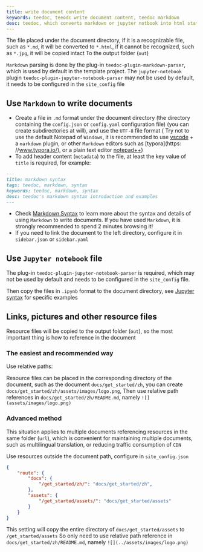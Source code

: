 ```yaml
---
title: write document content
keywords: teedoc, teeodc write document content, teedoc markdown
desc: teedoc, which converts markdown or jupyter notbook into html static web pages, introduces teedoc’s document content writing specifications
---
```



The file placed under the document directory, if it is a recognizable file, such as `*.md`, it will be converted to `*.html`, if it cannot be recognized, such as `*.jpg`, it will be copied intact To the output folder (`out`)

`Markdown` parsing is done by the plug-in `teedoc-plugin-markdown-parser`, which is used by default in the template project.
The `jupyter-notebook` plugin `teedoc-plugin-jupyter-notebook-parser` may not be used by default, it needs to be configured in the `site_config` file


## Use `Markdown` to write documents

* Create a file in `.md` format under the document directory (the directory containing the `config.json` or `config.yaml` configuration file) (you can create subdirectories at will), and use the `UTF-8` file format ( Try not to use the default Notepad of `Windows`, it is recommended to use [vscode](https://code.visualstudio.com/) + a `markdown` plugin, or other `Markdown` editors such as [typora](https: //www.typora.io/), or a plain text editor [notepad++](https://notepad-plus-plus.org/))
* To add header content (`metadata`) to the file, at least the key value of `title` is required, for example:

```markdown
---
title: markdown syntax
tags: teedoc, markdown, syntax
keywords: teedoc, markdown, syntax
desc: teedoc's markdown syntax introduction and examples
---
```

* Check [Markdown Syntax](../syntax/syntax_markdown.md) to learn more about the syntax and details of using `Markdown` to write documents. If you have used `Markdown`, it is strongly recommended to spend 2 minutes browsing it!
* If you need to link the document to the left directory, configure it in `sidebar.json` or `sidebar.yaml`


## Use `Jupyter notebook` file

The plug-in `teedoc-plugin-jupyter-notebook-parser` is required, which may not be used by default and needs to be configured in the `site_config` file.

Then copy the files in `.ipynb` format to the document directory, see [Jupyter syntax](../syntax/syntax_jupyter.ipynb) for specific examples



## Links, pictures and other resource files

Resource files will be copied to the output folder (`out`), so the most important thing is how to reference in the document

### The easiest and recommended way

Use relative paths:

Resource files can be placed in the corresponding directory of the document, such as the document `docs/get_started/zh`, you can create `docs/get_started/zh/assets/images/logo.png`,
Then use relative path references in `docs/get_started/zh/README.md`, namely `![](assets/images/logo.png)`

### Advanced method

This situation applies to multiple documents referencing resources in the same folder (`url`), which is convenient for maintaining multiple documents, such as multilingual translation, or reducing traffic consumption of `CDN`

Use resources outside the document path, configure in `site_config.json`
```json
{
    "route": {
        "docs": {
            "/get_started/zh/": "docs/get_started/zh",
        },
        "assets": {
            "/get_started/assets/": "docs/get_started/assets"
        }
    }
}
```
This setting will copy the entire directory of `docs/get_started/assets` to `/get_started/assets`
So only need to use relative path reference in `docs/get_started/zh/README.md`, namely `![](../assets/images/logo.png)`

